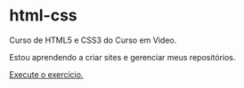 # html-css
Curso de HTML5 e CSS3 do Curso em Video.

Estou aprendendo a criar sites e gerenciar meus repositórios.

<a href="https://lucasoli456.github.io/HTML-CSS/Exerc%C3%ADcios/ex027%20Media%20Queries/mq005/index.html#">Execute o exercício.